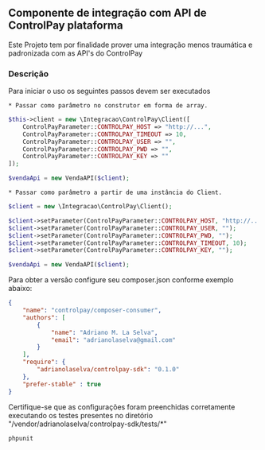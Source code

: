 ## Componente de integração com API de ControlPay plataforma

Este Projeto tem por finalidade prover uma integração menos traumática e padronizada com as API's 
do ControlPay


### Descrição

Para iniciar o uso os seguintes passos devem ser executados

    * Passar como parâmetro no construtor em forma de array.

```php
$this->client = new \Integracao\ControlPay\Client([
    ControlPayParameter::CONTROLPAY_HOST => "http://...",
    ControlPayParameter::CONTROLPAY_TIMEOUT => 10,
    ControlPayParameter::CONTROLPAY_USER => "",
    ControlPayParameter::CONTROLPAY_PWD => "",
    ControlPayParameter::CONTROLPAY_KEY => ""
]);

$vendaApi = new VendaAPI($client);
```

    * Passar como parâmetro a partir de uma instância do Client.

```php
$client = new \Integracao\ControlPay\Client();

$client->setParameter(ControlPayParameter::CONTROLPAY_HOST, "http://...");
$client->setParameter(ControlPayParameter::CONTROLPAY_USER, "");
$client->setParameter(ControlPayParameter::CONTROLPAY_PWD, "");
$client->setParameter(ControlPayParameter::CONTROLPAY_TIMEOUT, 10);
$client->setParameter(ControlPayParameter::CONTROLPAY_KEY, "");

$vendaApi = new VendaAPI($client);
```

Para obter a versão configure seu composer.json conforme exemplo abaixo:

```json
{
    "name": "controlpay/composer-consumer",
    "authors": [
        {
            "name": "Adriano M. La Selva",
            "email": "adrianolaselva@gmail.com"
        }
    ],
    "require": {
        "adrianolaselva/controlpay-sdk": "0.1.0"
    },
	"prefer-stable" : true
}
```

Certifique-se que as configurações foram preenchidas corretamente executando os testes presentes no diretório "/vendor/adrianolaselva/controlpay-sdk/tests/*"

```sh
phpunit
```

[GitHub]: <https://github.com/adrianolaselva/controlpay-sdk.git>